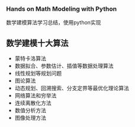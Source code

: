 ### Hands on Math Modeling with Python
数学建模算法学习总结，使用python实现

## 数学建模十大算法
- 蒙特卡洛算法
- 数据拟合、参数估计、插值等数据处理算法
- 线性规划等规划问题
- 图论算法
- 动态规划、回溯搜索、分支定界等最优化理论算法
- 网络算法和穷举法
- 连续离散化方法
- 数值分析方法
- 图像处理方法

